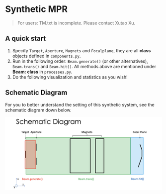 # Synthetic MPR

> For users: TM.txt is incomplete. Please contact Xutao Xu.

## A quick start

1. Specify `Target`, `Aperture`, `Magnets` and `Focalplane`, they are all **class** objects defined in `components.py`.
2. Run in the following order: `Beam.generate()` (or other alternatives), `Beam.trans()` and `Beam.hit()`. All methods above are mentioned under **Beam: class** in `processes.py`.
3. Do the following visualization and statistics as you wish!

## Schematic Diagram

For you to better understand the setting of this synthetic system, see the schematic diagram down below.

![4 components and 3 processes, that's all you could expect!](./readme_imgs/Diagram.png)
